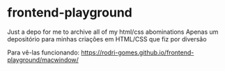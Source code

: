 # frontend-playground
Just a depo for me to archive all of my html/css abominations
Apenas um depositório para minhas criações em HTML/CSS que fiz por diversão

Para vê-las funcionando:
https://rodri-gomes.github.io/frontend-playground/macwindow/

